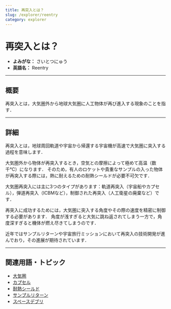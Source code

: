 ```yaml
---
title: 再突入とは？
slug: /explorer/reentry
category: explorer
---
```


# 再突入とは？

- **よみがな：** さいとつにゅう  
- **英語名：** Reentry  

---

## 概要

再突入とは，大気圏外から地球大気圏に人工物体が再び進入する現象のことを指す．

---

## 詳細

再突入とは，地球周回軌道や宇宙から帰還する宇宙機が高速で大気圏に突入する過程を意味します．

大気圏外から物体が再突入するとき，空気との摩擦によって極めて高温（数千℃）になります．
そのため，有人のロケットや貴重なサンプルの入った物体が再突入する際には，熱に耐えるための耐熱シールドが必要不可欠です．

大気圏再突入には主に3つのタイプがあります：軌道再突入（宇宙船やカプセル），弾道再突入（ICBMなど），制御された再突入（人工衛星の廃棄など）です．

再突入に成功するためには，大気圏に突入する角度やその際の速度を精密に制御する必要があります．
角度が浅すぎると大気に跳ね返されてしまう一方で，角度深すぎると機体が燃え尽きてしまうのです．

近年ではサンプルリターンや宇宙旅行ミッションにおいて再突入の技術開発が進んでおり，その進展が期待されています．

---

## 関連用語・トピック

- [大気圏](/docs/glossary/atmosphere)
- [カプセル](/docs/explorer/capsule)
- [耐熱シールド](/docs/explorer/heat-shield)
- [サンプルリターン](/docs/explorer/sample-return)
- [スペースデブリ](/docs/satellite/space-debris)
